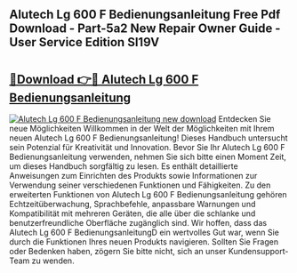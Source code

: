 ## Alutech Lg 600 F Bedienungsanleitung Free Pdf Download - Part-5a2 New Repair Owner Guide - User Service Edition Sl19V

# <h2><a href="http://df4b0tq.blite.top/?on=Alutech+Lg+600+F+Bedienungsanleitung">🔗Download 👉🔴 Alutech Lg 600 F Bedienungsanleitung</a></h2>

[![Alutech Lg 600 F Bedienungsanleitung new download](https://i.imgur.com/lujVjoI.png)](http://df4b0tq.blite.top/?on=Alutech+Lg+600+F+Bedienungsanleitung)
Entdecken Sie neue Möglichkeiten Willkommen in der Welt der Möglichkeiten mit Ihrem neuen Alutech Lg 600 F Bedienungsanleitung! Dieses Handbuch untersucht sein Potenzial für Kreativität und Innovation. Bevor Sie Ihr Alutech Lg 600 F Bedienungsanleitung verwenden, nehmen Sie sich bitte einen Moment Zeit, um dieses Handbuch sorgfältig zu lesen. Es enthält detaillierte Anweisungen zum Einrichten des Produkts sowie Informationen zur Verwendung seiner verschiedenen Funktionen und Fähigkeiten. Zu den erweiterten Funktionen von Alutech Lg 600 F Bedienungsanleitung gehören Echtzeitüberwachung, Sprachbefehle, anpassbare Warnungen und Kompatibilität mit mehreren Geräten, die alle über die schlanke und benutzerfreundliche Oberfläche zugänglich sind. Wir hoffen, dass das Alutech Lg 600 F BedienungsanleitungD ein wertvolles Gut war, wenn Sie durch die Funktionen Ihres neuen Produkts navigieren. Sollten Sie Fragen oder Bedenken haben, zögern Sie bitte nicht, sich an unser Kundensupport-Team zu wenden.
